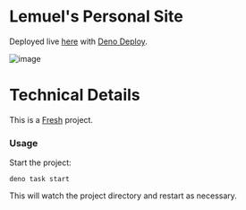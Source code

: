 # Lemuel's Personal Site

Deployed live [here](https://lemuelkl.deno.dev) with [Deno Deploy](https://deno.com/deploy).

![image](https://user-images.githubusercontent.com/20835180/177005201-c1235999-fd85-45f3-a41b-371e4fcdd0b7.png)

# Technical Details

This is a [Fresh](https://fresh.deno.dev) project.

### Usage

Start the project:

```
deno task start
```

This will watch the project directory and restart as necessary.
